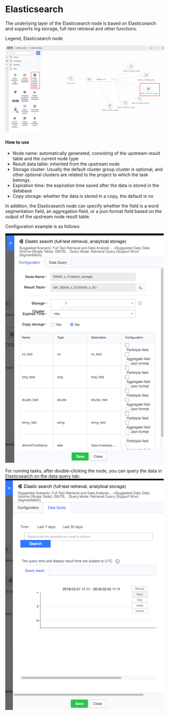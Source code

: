 # Elasticsearch

The underlying layer of the Elasticsearch node is based on Elasticsearch and supports log storage, full-text retrieval and other functions.

Legend, Elasticsearch node

![](../../../../assets/dataflow/components/storage/dataflow-elasticsearch.png)

#### How to use
- Node name: automatically generated, consisting of the upstream result table and the current node type
- Result data table: inherited from the upstream node
- Storage cluster: Usually the default cluster group cluster is optional, and other optional clusters are related to the project to which the task belongs.
- Expiration time: the expiration time saved after the data is stored in the database
- Copy storage: whether the data is stored in a copy, the default is no

In addition, the Elasticsearch node can specify whether the field is a word segmentation field, an aggregation field, or a json format field based on the output of the upstream node result table.

Configuration example is as follows:

![](../../../../assets/dataflow/components/storage/dataflow-elasticsearch-example.png)

For running tasks, after double-clicking the node, you can query the data in Elasticsearch on the data query tab:
![](../../../../assets/dataflow/components/storage/dataflow-elasticsearch-query.png)